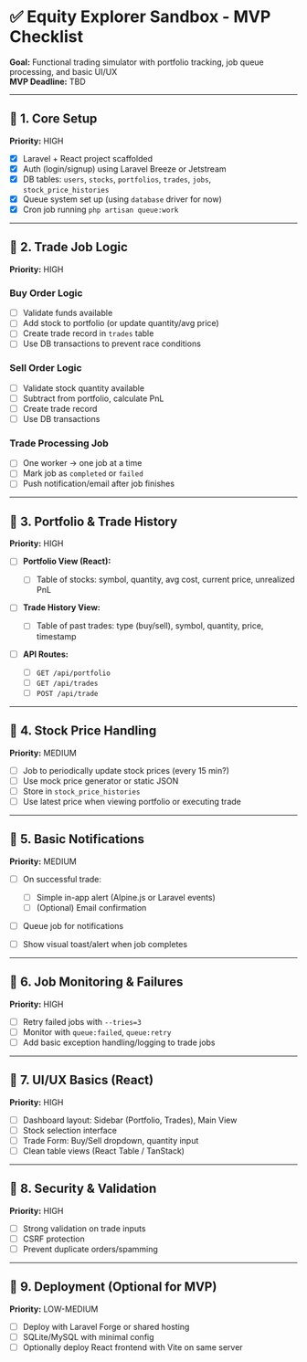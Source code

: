 # ✅ Equity Explorer Sandbox - MVP Checklist

**Goal:** Functional trading simulator with portfolio tracking, job queue processing, and basic UI/UX  
**MVP Deadline:** TBD

---

## 🔹 1. Core Setup

**Priority:** HIGH

- [x] Laravel + React project scaffolded
- [x] Auth (login/signup) using Laravel Breeze or Jetstream
- [x] DB tables: `users`, `stocks`, `portfolios`, `trades`, `jobs`, `stock_price_histories`
- [x] Queue system set up (using `database` driver for now)
- [x] Cron job running `php artisan queue:work`

---

## 🔹 2. Trade Job Logic

**Priority:** HIGH

### Buy Order Logic

- [ ] Validate funds available
- [ ] Add stock to portfolio (or update quantity/avg price)
- [ ] Create trade record in `trades` table
- [ ] Use DB transactions to prevent race conditions

### Sell Order Logic

- [ ] Validate stock quantity available
- [ ] Subtract from portfolio, calculate PnL
- [ ] Create trade record
- [ ] Use DB transactions

### Trade Processing Job

- [ ] One worker → one job at a time
- [ ] Mark job as `completed` or `failed`
- [ ] Push notification/email after job finishes

---

## 🔹 3. Portfolio & Trade History

**Priority:** HIGH

- [ ] **Portfolio View (React):**

  - [ ] Table of stocks: symbol, quantity, avg cost, current price, unrealized PnL

- [ ] **Trade History View:**

  - [ ] Table of past trades: type (buy/sell), symbol, quantity, price, timestamp

- [ ] **API Routes:**
  - [ ] `GET /api/portfolio`
  - [ ] `GET /api/trades`
  - [ ] `POST /api/trade`

---

## 🔹 4. Stock Price Handling

**Priority:** MEDIUM

- [ ] Job to periodically update stock prices (every 15 min?)
- [ ] Use mock price generator or static JSON
- [ ] Store in `stock_price_histories`
- [ ] Use latest price when viewing portfolio or executing trade

---

## 🔹 5. Basic Notifications

**Priority:** MEDIUM

- [ ] On successful trade:

  - [ ] Simple in-app alert (Alpine.js or Laravel events)
  - [ ] (Optional) Email confirmation

- [ ] Queue job for notifications
- [ ] Show visual toast/alert when job completes

---

## 🔹 6. Job Monitoring & Failures

**Priority:** HIGH

- [ ] Retry failed jobs with `--tries=3`
- [ ] Monitor with `queue:failed`, `queue:retry`
- [ ] Add basic exception handling/logging to trade jobs

---

## 🔹 7. UI/UX Basics (React)

**Priority:** HIGH

- [ ] Dashboard layout: Sidebar (Portfolio, Trades), Main View
- [ ] Stock selection interface
- [ ] Trade Form: Buy/Sell dropdown, quantity input
- [ ] Clean table views (React Table / TanStack)

---

## 🔹 8. Security & Validation

**Priority:** HIGH

- [ ] Strong validation on trade inputs
- [ ] CSRF protection
- [ ] Prevent duplicate orders/spamming

---

## 🔹 9. Deployment (Optional for MVP)

**Priority:** LOW-MEDIUM

- [ ] Deploy with Laravel Forge or shared hosting
- [ ] SQLite/MySQL with minimal config
- [ ] Optionally deploy React frontend with Vite on same server
